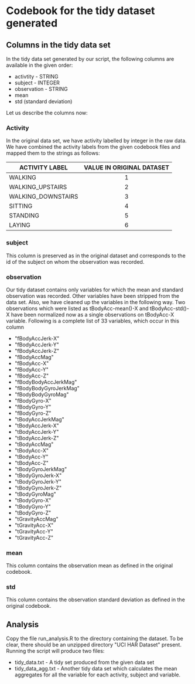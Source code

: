 # Codebook for the tidy dataset generated

## Columns in the tidy data set
In the tidy data set generated by our script, the following columns are available in the given order:

* activtity - STRING
* subject - INTEGER
* observation - STRING
* mean
* std (standard deviation)

Let us describe the columns now:

### Activity 
In the original data set, we have activity labelled by integer in the raw data. We have combined the activity labels from the given codebook files 
and mapped them to the strings as follows:

| ACTIVITY LABEL| VALUE IN ORIGINAL DATASET |
| ------------- |:-------------------------:|
| WALKING       |  1 |
| WALKING_UPSTAIRS     | 2 |
| WALKING_DOWNSTAIRS | 3 |
| SITTING | 4 |
| STANDING      | 5 |
| LAYING      | 6 |


### subject
This column is preserved as in the original dataset and corresponds to the id of the subject on whom the observation was recorded.

### observation
Our tidy dataset contains only variables for which the mean and standard observation was recorded. Other variables have been stripped from the data set.
Also, we have cleaned up the variables in the following way. Two observations which were listed as tBodyAcc-mean()-X and
tBodyAcc-std()-X have been normalized now as a single observations on tBodyAcc-X variable. 
Following is a complete list of 33 variables, which occur in this column
* "fBodyAccJerk-X"       
* "fBodyAccJerk-Y"       
* "fBodyAccJerk-Z"       
* "fBodyAccMag"         
* "fBodyAcc-X"           
* "fBodyAcc-Y"           
* "fBodyAcc-Z"           
* "fBodyBodyAccJerkMag" 
* "fBodyBodyGyroJerkMag" 
* "fBodyBodyGyroMag"     
* "fBodyGyro-X"          
* "fBodyGyro-Y"         
* "fBodyGyro-Z"          
* "tBodyAccJerkMag"      
* "tBodyAccJerk-X"       
* "tBodyAccJerk-Y"      
* "tBodyAccJerk-Z"       
* "tBodyAccMag"          
* "tBodyAcc-X"           
* "tBodyAcc-Y"          
* "tBodyAcc-Z"           
* "tBodyGyroJerkMag"     
* "tBodyGyroJerk-X"      
* "tBodyGyroJerk-Y"     
* "tBodyGyroJerk-Z"      
* "tBodyGyroMag"         
* "tBodyGyro-X"          
* "tBodyGyro-Y"         
* "tBodyGyro-Z"          
* "tGravityAccMag"       
* "tGravityAcc-X"        
* "tGravityAcc-Y"       
* "tGravityAcc-Z"      

### mean
This column contains the observation mean as defined in the original codebook.

### std 
This column contains the observation standard deviation as defined in the original codebook.

## Analysis
Copy the file run_analysis.R to the directory containing the dataset. To be clear, there should be an unzipped directory "UCI HAR Dataset" present. Running the script
will produce two files:
* tidy_data.txt - A tidy set produced from the given data set
* tidy_data_agg.txt - Another tidy data set which calculates the mean aggregates for all the variable for each activity, subject and variable.


